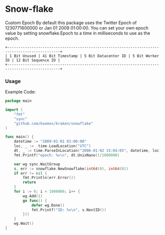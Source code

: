 # Snow-flake           
Custom Epoch
By default this package uses the Twitter Epoch of 1230771600000 or Jan 01 2009 01:00:00. You can set your own epoch value by setting snowflake.Epoch to a time in milliseconds to use as the epoch.
```
+----------------------------------------------------------------------------------------------+
| 1 Bit Unused | 41 Bit Timestamp | 5 Bit Datacenter ID | 5 Bit Worker ID | 12 Bit Sequence ID |
+----------------------------------------------------------------------------------------------+
```
### Usage          
Example Code:       
```go
package main

import (
	"fmt"
	"sync"
	"github.com/koomox/kraken/snowflake"
)

func main() {
	datetime := "2009-01-01 01:00:00"
	loc, _ :=  time.LoadLocation("UTC")
	dt, _ := time.ParseInLocation("2006-01-02 15:04:05", datetime, loc)
	fmt.Printf("epoch: %v\n", dt.UnixNano()/1000000)

	var wg sync.WaitGroup
	s, err := snowflake.NewSnowflake(int64(0), int64(0))
	if err != nil {
		fmt.Println(err.Error())
		return
	}
	for i := 0; i < 1000000; i++ {
		wg.Add(1)
		go func() {
			defer wg.Done()
			fmt.Printf("ID: %v\n", s.NextID())
		}()
	}
	wg.Wait()
}
```
